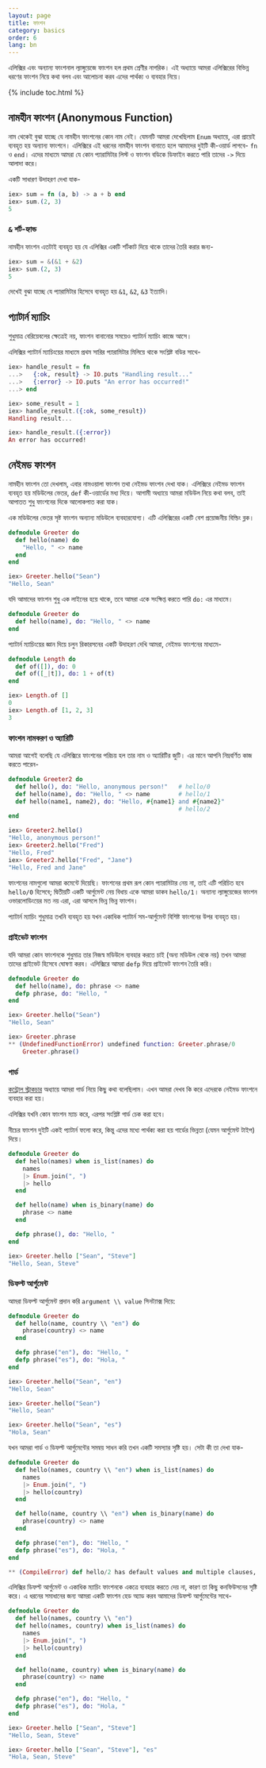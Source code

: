 ```yaml
---
layout: page
title: ফাংশন 
category: basics
order: 6
lang: bn
---
```


এলিক্সির এবং অন্যান্য ফাংশনাল ল্যাঙ্গুয়েজে ফাংশন হল প্রথম শ্রেণীর নাগরিক। এই অধ্যায়ে আমরা এলিক্সিরের বিভিন্ন ধরণের ফাংশন নিয়ে কথা বলব এবং আলোচনা করব এদের পার্থক্য ও ব্যবহার নিয়ে। 

{% include toc.html %}

## নামহীন ফাংশন (Anonymous Function)

নাম থেকেই বুঝা যাচ্ছে যে নামহীন ফাংশনের কোন নাম নেই। যেমনটি আমরা দেখেছিলাম `Enum` অধ্যায়ে, এরা প্রায়েই ব্যবহৃত হয় অন্যান্য ফাংশনে। এলিক্সিরে এই ধরনের নামহীন ফাংশন বানাতে হলে আমাদের দুইটি কী-ওয়ার্ড লাগবে- `fn` ও `end`। এদের মাধ্যমে আমরা যে কোন প্যারামিটার লিস্ট ও ফাংশন বডিকে ডিফাইন করতে পারি তাদের `->` দিয়ে আলাদা করে। 

একটি সাধারণ উদাহরণ দেখা যাক- 

```elixir
iex> sum = fn (a, b) -> a + b end
iex> sum.(2, 3)
5
```

### `&` শর্ট-হ্যান্ড  

নামহীন ফাংশন এতটাই ব্যবহৃত হয় যে এলিক্সির একটি শর্টকাট দিয়ে থাকে তাদের তৈরি করার জন্য- 

```elixir
iex> sum = &(&1 + &2)
iex> sum.(2, 3)
5
```

দেখেই বুঝা যাচ্ছে যে প্যারামিটার হিসেবে ব্যবহৃত হয় `&1`, `&2`, `&3` ইত্যাদি। 

## প্যাটার্ন ম্যাচিং 

শুধুমাত্র বেরিয়েবলের ক্ষেত্রেই নয়, ফাংশন বানানোর সময়েও প্যাটার্ন ম্যাচিং কাজে আসে। 

এলিক্সির প্যাটার্ন ম্যাচিংয়ের মাধ্যমে প্রথম সারির প্যারামিটার মিলিয়ে থাকে সংশ্লিষ্ট বডির সাথে- 

```elixir
iex> handle_result = fn
...>   {:ok, result} -> IO.puts "Handling result..."
...>   {:error} -> IO.puts "An error has occurred!"
...> end

iex> some_result = 1
iex> handle_result.({:ok, some_result})
Handling result...

iex> handle_result.({:error})
An error has occurred!
```

## নেইমড ফাংশন 

নামহীন ফাংশন তো দেখলাম, এবার নামওয়ালা ফাংশন তথা নেইমড ফাংশন দেখা যাক। এলিক্সিরে নেইমড ফাংশন ব্যবহৃত হয় মডিউলের ভেতর, `def` কী-ওয়ার্ডের মধ্য দিয়ে। আগামী অধ্যায়ে আমরা মডিউল নিয়ে কথা বলব, তাই আপাতত শুধু ফাংশনের দিকে আলোকপাত করা যাক। 

এক মডিউলের ভেতর সৃষ্ট ফাংশন অন্যান্য মডিউলে ব্যবহারযোগ্য। এটি এলিক্সিরের একটি বেশ প্রয়োজনীয় বিল্ডিং ব্লক। 

```elixir
defmodule Greeter do
  def hello(name) do
    "Hello, " <> name
  end
end

iex> Greeter.hello("Sean")
"Hello, Sean"
```

যদি আমাদের ফাংশন শুধু এক লাইনের হয়ে থাকে, তবে আমরা একে সংক্ষিপ্ত করতে পারি `do:` এর মাধ্যমে। 

```elixir
defmodule Greeter do
  def hello(name), do: "Hello, " <> name
end
```

প্যাটার্ন ম্যাচিংয়ের জ্ঞান দিয়ে চলুন রিকারসনের একটি উদাহরণ দেখি আমরা, নেইমড ফাংশনের মাধ্যমে- 

```elixir
defmodule Length do
  def of([]), do: 0
  def of([_|t]), do: 1 + of(t)
end

iex> Length.of []
0
iex> Length.of [1, 2, 3]
3
```

### ফাংশন নামকরণ ও অ্যারিটি 

আমরা আগেই বলেছি যে এলিক্সিরে ফাংশনের পরিচয়  হল তার নাম ও অ্যারিটির জুটি। এর মানে আপনি নিম্নবর্ণিত কাজ করতে পারেন- 

```elixir
defmodule Greeter2 do
  def hello(), do: "Hello, anonymous person!"   # hello/0
  def hello(name), do: "Hello, " <> name        # hello/1
  def hello(name1, name2), do: "Hello, #{name1} and #{name2}"
                                                # hello/2
end

iex> Greeter2.hello()
"Hello, anonymous person!"
iex> Greeter2.hello("Fred")
"Hello, Fred"
iex> Greeter2.hello("Fred", "Jane")
"Hello, Fred and Jane"
```

ফাংশনের নামগুলো আমরা কমেন্টে দিয়েছি। ফাংশনের প্রথম রূপ কোন প্যারামিটার নেয় না, তাই এটি পরিচিত হবে `hello/0` হিসেবে; দ্বিতীয়টি একটি আর্গুমেন্ট নেয় বিধায় একে আমরা ডাকব `hello/1`। অন্যান্য ল্যাঙ্গুয়েজের ফাংশন ওভারলোডিংয়ের মত নয় এরা, এরা আসলে ভিন্ন ভিন্ন ফাংশন। 

প্যাটার্ন ম্যাচিং শুধুমাত্র তখনি ব্যবহৃত হয় যখন একাধিক প্যাটার্ন সম-আর্গুমেন্ট বিশিষ্ট ফাংশনের উপর ব্যবহৃত হয়। 

### প্রাইভেট ফাংশন 

যদি আমরা কোন ফাংশনকে শুধুমাত্র তার নিজস্ব মডিউলে ব্যবহার করতে চাই (অন্য মডিউল থেকে নয়) তখন আমরা তাদের প্রাইভেট হিসেবে ঘোষণা করব। এলিক্সিরে আমরা `defp` দিয়ে প্রাইভেট ফাংশন তৈরি করি। 

```elixir
defmodule Greeter do
  def hello(name), do: phrase <> name
  defp phrase, do: "Hello, "
end

iex> Greeter.hello("Sean")
"Hello, Sean"

iex> Greeter.phrase
** (UndefinedFunctionError) undefined function: Greeter.phrase/0
    Greeter.phrase()
```

### গার্ড 

[কন্ট্রোল স্ট্রাকচার](../control-structures) অধ্যায়ে আমরা গার্ড নিয়ে কিছু কথা বলেছিলাম। এখন আমরা দেখব কি করে এদেরকে নেইমড ফাংশনে ব্যবহার করা হয়। 

এলিক্সির যখনি কোন ফাংশন ম্যাচ করে, এরপর সংশ্লিষ্ট গার্ড চেক করা হবে। 

নীচের ফাংশন দুইটি একই প্যাটার্ন ফলো করে, কিন্তু এদের মধ্যে পার্থক্য করা হয় গার্ডের ভিন্নতা (যেমন আর্গুমেন্ট টাইপ) দিয়ে। 

```elixir
defmodule Greeter do
  def hello(names) when is_list(names) do
    names
    |> Enum.join(", ")
    |> hello
  end

  def hello(name) when is_binary(name) do
    phrase <> name
  end

  defp phrase(), do: "Hello, "
end

iex> Greeter.hello ["Sean", "Steve"]
"Hello, Sean, Steve"
```

### ডিফল্ট আর্গুমেন্ট 

আমরা ডিফল্ট আর্গুমেন্ট প্রদান করি `argument \\ value` সিনট্যাক্স দিয়ে:

```elixir
defmodule Greeter do
  def hello(name, country \\ "en") do
    phrase(country) <> name
  end

  defp phrase("en"), do: "Hello, "
  defp phrase("es"), do: "Hola, "
end

iex> Greeter.hello("Sean", "en")
"Hello, Sean"

iex> Greeter.hello("Sean")
"Hello, Sean"

iex> Greeter.hello("Sean", "es")
"Hola, Sean"
```

যখন আমরা গার্ড ও ডিফল্ট আর্গুমেন্টের সমন্বয় সাধন করি তখন একটি সমস্যার সৃষ্টি হয়। সেটা কী তা দেখা যাক- 

```elixir
defmodule Greeter do
  def hello(names, country \\ "en") when is_list(names) do
    names
    |> Enum.join(", ")
    |> hello(country)
  end

  def hello(name, country \\ "en") when is_binary(name) do
    phrase(country) <> name
  end

  defp phrase("en"), do: "Hello, "
  defp phrase("es"), do: "Hola, "
end

** (CompileError) def hello/2 has default values and multiple clauses, define a function head with the defaults
```

এলিক্সির ডিফল্ট আর্গুমেন্ট ও একাধিক ম্যাচিং ফাংশনকে একত্রে ব্যবহার করতে দেয় না, কারণ তা কিছু কনফিউসনের সৃষ্টি করে। এ ধরনের সমাধানের জন্য আমরা একটি ফাংশন হেড অ্যাড করব আমাদের ডিফল্ট আর্গুমেন্টের সাথে- 

```elixir
defmodule Greeter do
  def hello(names, country \\ "en")
  def hello(names, country) when is_list(names) do
    names
    |> Enum.join(", ")
    |> hello(country)
  end

  def hello(name, country) when is_binary(name) do
    phrase(country) <> name
  end

  defp phrase("en"), do: "Hello, "
  defp phrase("es"), do: "Hola, "
end

iex> Greeter.hello ["Sean", "Steve"]
"Hello, Sean, Steve"

iex> Greeter.hello ["Sean", "Steve"], "es"
"Hola, Sean, Steve"
```

